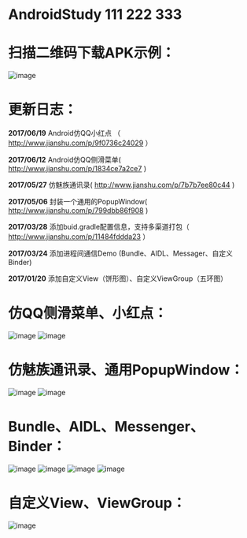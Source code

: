 # AndroidStudy 111 222 333

# 扫描二维码下载APK示例：
![image](http://upload-images.jianshu.io/upload_images/587163-f258a65074ff6b36.png?imageMogr2/auto-orient/strip%7CimageView2/2/w/1240) 

# 更新日志：

**2017/06/19**
 Android仿QQ小红点 （ http://www.jianshu.com/p/9f0736c24029 ）

**2017/06/12**
 Android仿QQ侧滑菜单( http://www.jianshu.com/p/1834ce7a2ce7 )

**2017/05/27**
 仿魅族通讯录( http://www.jianshu.com/p/7b7b7ee80c44 )

**2017/05/06**
 封装一个通用的PopupWindow( http://www.jianshu.com/p/799dbb86f908 )
 
 **2017/03/28**
 添加buid.gradle配置信息，支持多渠道打包（ http://www.jianshu.com/p/11484fddda23 ）
 
 **2017/03/24**
 添加进程间通信Demo (Bundle、AIDL、Messager、自定义Binder)
 
  **2017/01/20**
 添加自定义View（饼形图）、自定义ViewGroup（五环图）
 
 
 # 仿QQ侧滑菜单、小红点：
  ![image]( https://github.com/crazyqiang/AndroidStudy/blob/master/pic/Swipe_menu.gif) 
  ![image]( https://github.com/crazyqiang/AndroidStudy/blob/master/pic/qq_point.gif) 
 
 # 仿魅族通讯录、通用PopupWindow： 
  ![image]( https://github.com/crazyqiang/AndroidStudy/blob/master/pic/Contacts.gif) 
  ![image](https://github.com/crazyqiang/AndroidStudy/blob/master/pic/PopupWindow.gif) 
 
 # Bundle、AIDL、Messenger、Binder：
 ![image](https://github.com/crazyqiang/AndroidStudy/blob/master/pic/intent.gif) 
 ![image](https://github.com/crazyqiang/AndroidStudy/blob/master/pic/aidl.gif) 
 ![image](https://github.com/crazyqiang/AndroidStudy/blob/master/pic/messenger.gif) 
 ![image](https://github.com/crazyqiang/AndroidStudy/blob/master/pic/binder.gif) 

# 自定义View、ViewGroup：
 ![image](https://github.com/crazyqiang/AndroidStudy/blob/master/pic/initpintu.jpg) 

